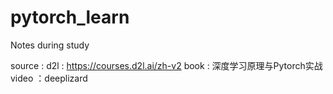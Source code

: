 # pytorch_learn

Notes during study

source	:
d2l		: https://courses.d2l.ai/zh-v2
book	: 深度学习原理与Pytorch实战
video	：deeplizard


